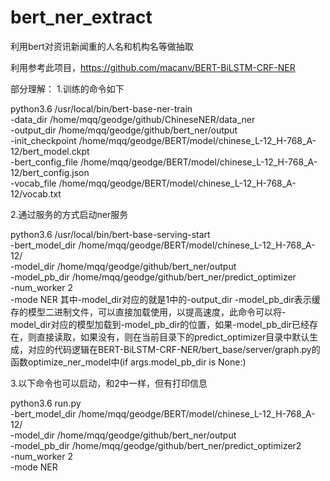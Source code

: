 # bert_ner_extract
利用bert对资讯新闻重的人名和机构名等做抽取

利用参考此项目，https://github.com/macanv/BERT-BiLSTM-CRF-NER

部分理解：
1.训练的命令如下

python3.6 /usr/local/bin/bert-base-ner-train \
    -data_dir /home/mqq/geodge/github/ChineseNER/data_ner \
    -output_dir /home/mqq/geodge/github/bert_ner/output \
    -init_checkpoint /home/mqq/geodge/BERT/model/chinese_L-12_H-768_A-12/bert_model.ckpt \
    -bert_config_file /home/mqq/geodge/BERT/model/chinese_L-12_H-768_A-12/bert_config.json \
    -vocab_file /home/mqq/geodge/BERT/model/chinese_L-12_H-768_A-12/vocab.txt


2.通过服务的方式启动ner服务

python3.6 /usr/local/bin/bert-base-serving-start \
    -bert_model_dir /home/mqq/geodge/BERT/model/chinese_L-12_H-768_A-12/ \
    -model_dir /home/mqq/geodge/github/bert_ner/output \
    -model_pb_dir /home/mqq/geodge/github/bert_ner/predict_optimizer \
    -num_worker 2 \
    -mode NER
其中-model_dir对应的就是1中的-output_dir
-model_pb_dir表示缓存的模型二进制文件，可以直接加载使用，以提高速度，此命令可以将-model_dir对应的模型加载到-model_pb_dir的位置，如果-model_pb_dir已经存在，则直接读取，如果没有，则在当前目录下的predict_optimizer目录中默认生成，对应的代码逻辑在BERT-BiLSTM-CRF-NER/bert_base/server/graph.py的函数optimize_ner_model中(if args.model_pb_dir is None:)


3.以下命令也可以启动，和2中一样，但有打印信息

python3.6 run.py \
    -bert_model_dir /home/mqq/geodge/BERT/model/chinese_L-12_H-768_A-12/ \
    -model_dir /home/mqq/geodge/github/bert_ner/output \
    -model_pb_dir /home/mqq/geodge/github/bert_ner/predict_optimizer2 \
    -num_worker 2 \
    -mode NER
